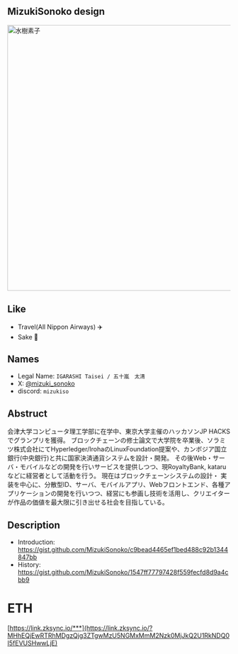 
## MizukiSonoko design

<img alt="水樹素子" src="https://user-images.githubusercontent.com/6281583/94780150-f6ae5d00-0402-11eb-959c-caa9760763bd.png" width="600">

## Like 

- Travel(All Nippon Airways) ✈️ 
- Sake 🍶 

## Names 
- Legal Name: `IGARASHI Taisei / 五十嵐　太清`
- X: [@mizuki_sonoko](https://twitter.com/mizuki_sonoko)
- discord: `mizukiso`

## Abstruct 
会津大学コンピュータ理工学部に在学中、東京大学主催のハッカソンJP HACKSでグランプリを獲得。
ブロックチェーンの修士論文で大学院を卒業後、ソラミツ株式会社にてHyperledger/IrohaのLinuxFoundation提案や、カンボジア国立銀行(中央銀行)と共に国家決済通貨システムを設計・開発。
その後Web・サーバ・モバイルなどの開発を行いサービスを提供しつつ、現RoyaltyBank, kataruなどに経営者として活動を行う。
現在はブロックチェーンシステムの設計・ 実装を中心に、分散型ID、サーバ、モバイルアプリ、Webフロントエンド、各種アプリケーションの開発を行いつつ、経営にも参画し技術を活用し、クリエイターが作品の価値を最大限に引き出せる社会を目指している。  
  

## Description
- Introduction: https://gist.github.com/MizukiSonoko/c9bead4465ef1bed488c92b1344847bb
- History: https://gist.github.com/MizukiSonoko/1547ff77797428f559fecfd8d9a4cbb9

# ETH

[https://link.zksync.io/***](https://link.zksync.io/?MHhEQjEwRTRhMDgzQjg3ZTgwMzU5NGMxMmM2Nzk0MjJkQ2U1RkNDQ0I5fEVUSHwwLjE)
